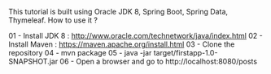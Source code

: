 This tutorial is built using Oracle JDK 8, Spring Boot, Spring Data, Thymeleaf.
How to use it ?

01 - Install JDK 8 : http://www.oracle.com/technetwork/java/index.html
02 - Install Maven : https://maven.apache.org/install.html
03 - Clone the repository
04 - mvn package
05 - java -jar target/firstapp-1.0-SNAPSHOT.jar
06 - Open a browser and go to http://localhost:8080/posts

